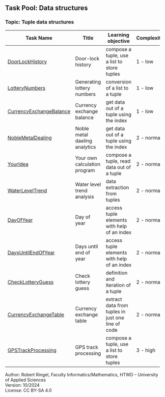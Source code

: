 ## Task Pool: Data structures

### Topic: Tuple data structures


| **Task Name**                                                 | **Title**                              | **Learning objective**                               | **Complexity** | **Task type**          |
| ------------------------------------------------------------- | -------------------------------------- | ---------------------------------------------------- | -------------- | ---------------------- |
| [DoorLockHistory](DoorLockHistory.md)                         | Door-lock history                      | compose a tuple, use a list to store tuples          | 1 - low        | worked-out example     |
| [LotteryNumbers](LotteryNumbers.md)                           | Generating lottery numbers             | conversion of a list to a tuple                      | 1 - low        | reverse task           |
| [CurrencyExchangeBalance](CurrencyExchangeBalance.md)         | Currency exchange balance              | get data out of a tuple using the index              | 1 - low        | worked-out example     |
| [NobleMetalDealing](NobleMetalDealing.md)                     | Noble metal daeling analytics          | get data out of a tuple using the index              | 2 - normal     | imitation task         |
| [YourIdea](YourIdea.md)                                       | Your own calculation program           | compose a tuple, read data out of a tuple            | 2 - normal     | non-specific goal task |
| [WaterLevelTrend](WaterLevelTrend.md)                         | Water level trend analysis             | data extraction from tuples                          | 2 - normal     | worked out example     |
| [DayOfYear](DayOfYear.md)                                     | Day of year                            | access tuple elements with help of an index          | 2 - normal     | completion task        |
| [DaysUntilEndOfYear](DaysUntilEndOfYear.md)                   | Days until end of year                 | access tuple elements with help of an index          | 2 - normal     | imitation task         |
| [CheckLotteryGuess](CheckLotteryGuess.md)                     | Check lottery guess                    | definition and iteration of a tuple                  | 2 - normal     | completion task        |
| [CurrencyExchangeTable](CurrencyExchangeTable.md)             | Currency exchange table                | extract data from tuples in just one line of code    | 2 - normal     | conventional task      |
| [GPSTrackProcessing](GPSTrackProcessing.md)                   | GPS track processing                   | compose a tuple, use a list to store tuples          | 3 - high       | complex task           |


Author: Robert Ringel, Faculty Informatics/Mathematics, HTWD – University of Applied Sciences  
Version: 10/2024            
License: CC BY-SA 4.0

